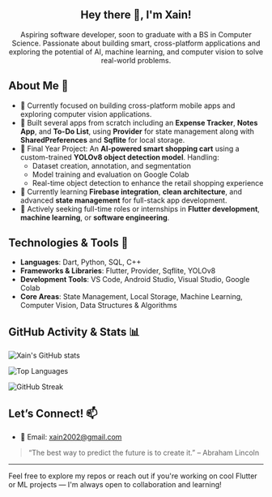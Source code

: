 <h2 align="center">Hey there 👋, I'm Xain!</h2>

<p align="center">
Aspiring software developer, soon to graduate with a BS in Computer Science. Passionate about building smart, cross-platform applications and exploring the potential of AI, machine learning, and computer vision to solve real-world problems.
</p>

## About Me 🚀
- 🔭 Currently focused on building cross-platform mobile apps and exploring computer vision applications.
- 📱 Built several apps from scratch including an **Expense Tracker**, **Notes App**, and **To-Do List**, using **Provider** for state management along with **SharedPreferences** and **Sqflite** for local storage.
- 🤖 Final Year Project: An **AI-powered smart shopping cart** using a custom-trained **YOLOv8 object detection model**. Handling:
  - Dataset creation, annotation, and segmentation  
  - Model training and evaluation on Google Colab  
  - Real-time object detection to enhance the retail shopping experience
- 🌱 Currently learning **Firebase integration**, **clean architecture**, and advanced **state management** for full-stack app development.
- 💼 Actively seeking full-time roles or internships in **Flutter development**, **machine learning**, or **software engineering**.

## Technologies & Tools 🔧
- **Languages**: Dart, Python, SQL, C++
- **Frameworks & Libraries**: Flutter, Provider, Sqflite, YOLOv8
- **Development Tools**: VS Code, Android Studio, Visual Studio, Google Colab
- **Core Areas**: State Management, Local Storage, Machine Learning, Computer Vision, Data Structures & Algorithms

## GitHub Activity & Stats 📊

![Xain's GitHub stats](https://github-readme-stats.vercel.app/api?username=muhammadXainAhmad&show_icons=true&theme=radical)

![Top Languages](https://github-readme-stats.vercel.app/api/top-langs/?username=muhammadXainAhmad&layout=compact&theme=radical)

![GitHub Streak](https://github-readme-streak-stats.herokuapp.com/?user=muhammadXainAhmad&theme=radical)

## Let’s Connect! 📫
- 📧 Email: [xain2002@gmail.com](mailto:xain2002@gmail.com)

> “The best way to predict the future is to create it.” – Abraham Lincoln

---

Feel free to explore my repos or reach out if you're working on cool Flutter or ML projects — I'm always open to collaboration and learning!
